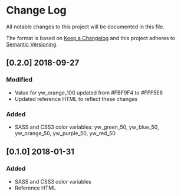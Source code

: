 # Change Log
All notable changes to this project will be documented in this file.

The format is based on [Keep a Changelog](http://keepachangelog.com/)
and this project adheres to [Semantic Versioning](http://semver.org/).

## [0.2.0] 2018-09-27
### Modified
* Value for yw_orange_100 updated from #FBF9F4 to #FFF5E6
* Updated reference HTML to reflect these changes
### Added
* SASS and CSS3 color variables: yw_green_50, yw_blue_50, yw_orange_50, yw_purple_50, yw_red_50

## [0.1.0] 2018-01-31
### Added
* SASS and CSS3 color variables
* Reference HTML
